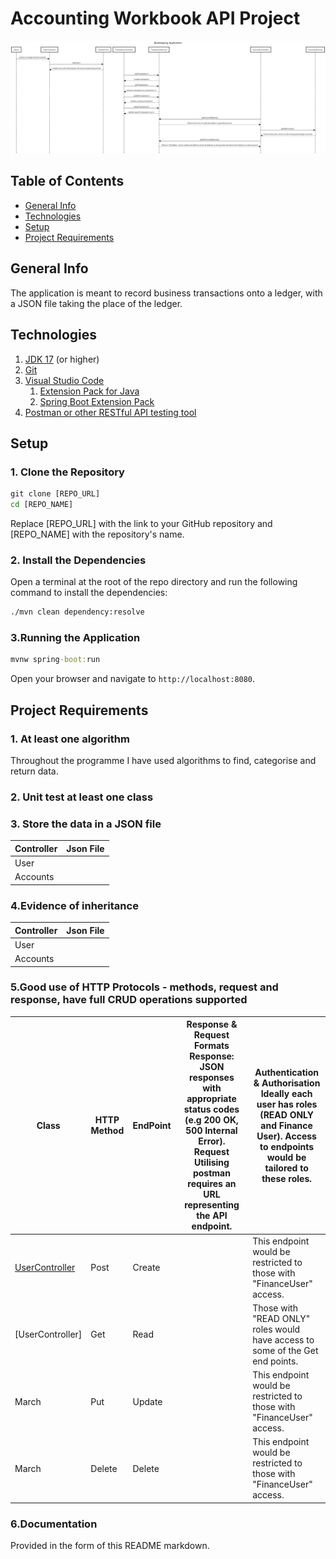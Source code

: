 # **Accounting Workbook API Project**

![img_2.png](img_2.png)

## Table  of Contents

* [General Info](#general-info)
* [Technologies](#technologies)
* [Setup](#setup)
* [Project Requirements](#Requirements)


## General Info

The application is meant to record business transactions onto a ledger, with a JSON file taking the place of the ledger.

## Technologies
1. [JDK 17](https://learn.microsoft.com/en-gb/java/openjdk/download#openjdk-17) (or higher)
2. [Git](https://git-scm.com/downloads)
3. [Visual Studio Code](https://code.visualstudio.com/Download)
   1. [Extension Pack for Java](https://marketplace.visualstudio.com/items?itemName=vscjava.vscode-java-pack)
   2. [Spring Boot Extension Pack](https://marketplace.visualstudio.com/items?itemName=vmware.vscode-boot-dev-pack)
4. [Postman or other RESTful API testing tool](https://www.postman.com/downloads/)


## Setup

### 1. Clone the Repository

```cmd
git clone [REPO_URL]
cd [REPO_NAME]
```
Replace [REPO_URL] with the link to your GitHub repository and [REPO_NAME] with the repository's name.


### 2. Install the Dependencies

Open a terminal at the root of the repo directory and run the following command to install the dependencies:

```cmd
./mvn clean dependency:resolve
```


### 3.Running the Application

```cmd
mvnw spring-boot:run
```
Open your browser and navigate to `http://localhost:8080`.


## Project Requirements

### 1. At least one algorithm

Throughout the programme I have used algorithms to find, categorise and return data.


### 2. Unit test at least one class



### 3. Store the data in a JSON file

| Controller | Json File |
|------------|-----------|
| User       |           |
| Accounts   |           |


### 4.Evidence of inheritance

| Controller | Json File |
|------------|-----------|
| User       |           |
| Accounts   |           |




### 5.Good use of HTTP Protocols - methods, request and response, have full CRUD operations supported

| Class                                                                                                                                            | HTTP Method | EndPoint | Response & Request Formats  **Response**: JSON responses with appropriate status codes (e.g 200 OK, 500 Internal Error).  **Request** Utilising postman requires an URL representing the API endpoint. | Authentication & Authorisation<br/>Ideally each user has roles (READ ONLY and Finance User). Access to endpoints would be tailored to these roles. |
|--------------------------------------------------------------------------------------------------------------------------------------------------|-------------|----------|--------------------------------------------------------------------------------------------------------------------------------------------------------------------------------------------------------|--------------------------------------------------------------------------------------------------------------------------------------------------|
| [UserController](C:\workspace\projects\springbootproject\src\main\java\com\accountingworkbook\springbootproject\controllers\UserController.java) | Post        | Create   |                                                                                                                                                                                                        | This endpoint would be restricted to those with "FinanceUser" access.                                                                            |
| [UserController]                                                                                                                                 | Get         | Read     |                                                                                                                                                                                                        | Those with "READ ONLY" roles would have access to some of the Get end points.           |
| March                                                                                                                                            | Put         | Update   |                                                                                                                                                                                                        | This endpoint would be restricted to those with "FinanceUser" access.                   |
| March                                                                                                                                            | Delete      | Delete   |                                                                                                                                                                                                        | This endpoint would be restricted to those with "FinanceUser" access.                  |

### 6.Documentation

Provided in the form of this README markdown. 

